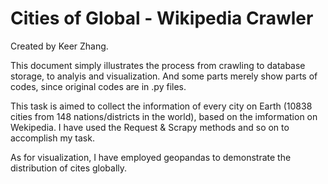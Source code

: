 # Cities of Global - Wikipedia Crawler
<p>Created by Keer Zhang.</p>
<p>This document simply illustrates the process from crawling to database storage, to analyis and visualization. And some parts merely show parts of codes, since original codes are in .py files.</p>
<p>This task is aimed to collect the information of every city on Earth (10838 cities from 148 nations/districts in the world), based on the imformation on Wekipedia. I have used the Request & Scrapy methods and so on to accomplish my task.</p>
<p>As for visualization, I have employed geopandas to demonstrate the distribution of cites globally.
